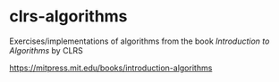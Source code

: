 # clrs-algorithms
Exercises/implementations of algorithms from the book *Introduction to Algorithms* by CLRS

https://mitpress.mit.edu/books/introduction-algorithms
